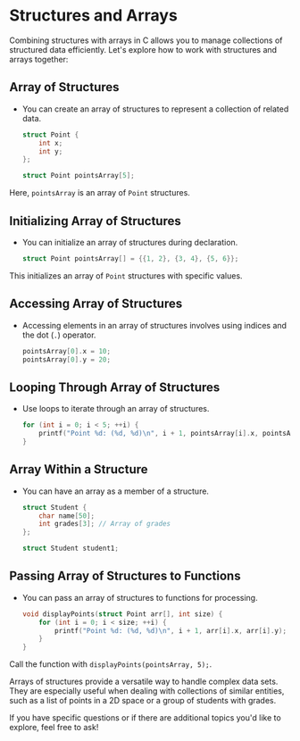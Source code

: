# Structures and Arrays

Combining structures with arrays in C allows you to manage collections of structured data efficiently. Let's explore how
to work with structures and arrays together:

## **Array of Structures**

- You can create an array of structures to represent a collection of related data.

    ```c
    struct Point {
        int x;
        int y;
    };

    struct Point pointsArray[5];
    ```

Here, `pointsArray` is an array of `Point` structures.

## **Initializing Array of Structures**

- You can initialize an array of structures during declaration.

    ```c
    struct Point pointsArray[] = {{1, 2}, {3, 4}, {5, 6}};
    ```

This initializes an array of `Point` structures with specific values.

## **Accessing Array of Structures**

- Accessing elements in an array of structures involves using indices and the dot (`.`) operator.

    ```c
    pointsArray[0].x = 10;
    pointsArray[0].y = 20;
    ```

## **Looping Through Array of Structures**

- Use loops to iterate through an array of structures.

    ```c
    for (int i = 0; i < 5; ++i) {
        printf("Point %d: (%d, %d)\n", i + 1, pointsArray[i].x, pointsArray[i].y);
    }
    ```

## **Array Within a Structure**

- You can have an array as a member of a structure.

    ```c
    struct Student {
        char name[50];
        int grades[3]; // Array of grades
    };

    struct Student student1;
    ```

## **Passing Array of Structures to Functions**

- You can pass an array of structures to functions for processing.

    ```c
    void displayPoints(struct Point arr[], int size) {
        for (int i = 0; i < size; ++i) {
            printf("Point %d: (%d, %d)\n", i + 1, arr[i].x, arr[i].y);
        }
    }
    ```

Call the function with `displayPoints(pointsArray, 5);`.

Arrays of structures provide a versatile way to handle complex data sets. They are especially useful when dealing with
collections of similar entities, such as a list of points in a 2D space or a group of students with grades.

If you have specific questions or if there are additional topics you'd like to explore, feel free to ask!